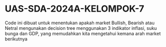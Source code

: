 # UAS-SDA-2024A-KELOMPOK-7

Code ini dibuat untuk menentukan apakah market Bullish, Bearish atau Netral mengunakan decision tree menggunakan 3 indikator inflasi, suku bunga dan GDP, yang memudahkan kita mengetahui kemana arah market berikutnya
